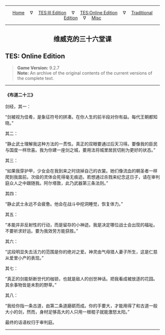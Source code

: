 
---

<!-- Jekyll Page Links -->

<center>
<a href="../../../../index.html">Home</a>
&emsp;&nabla;&emsp;
<a href="../../../index-tes3.html">TES:III Edition</a>
&emsp;&nabla;&emsp;
<a href="../../../index-teso.html">TES:Online Edition</a>
&emsp;&nabla;&emsp;
<a href="../../../index-traditional.html">Traditional Edition</a>
&emsp;&nabla;&emsp;
<a href="../../../index-misc.html">Misc</a>
</center>

<!-- Markdown Body Below: -->

---

<center>
<h2><span style="font-family:SimSun">维威克的三十六堂课</span></h2>
</center>

## TES: Online Edition

> __Game Version:__ 9.2.7\
> __Note:__ An archive of the original contents of the current versions of the complete text.

---

#### 《布道二十三》

剑经，其一：

“剑被视为佳肴，是象征符号的拼凑。在你人生的前半段对你有益。每代王朝都知晓。”

其二：

“静止武士理解我这种方法的一贯性。真正的双眼要通过后天习得。要像我的臣民与国度一样欣喜。我为你建一座剑之城，要用法将城里居民切削为更好的状态。”

其三：

“如果我穿护甲，少女会在我到来之时烧掉自己的衣裳。她们像流血的朝圣者一样爬到我面前。次级的灵体会死得毫无痕迹。若想通过杀戮来纪念这日子，请在审判庭众人之中跟随我。阿尔塔敦，此乃武器第三条法则。”

其四：

“静止武士永远不会疲惫。他会在战斗中挖洞睡觉，恢复体力。”

其五：

“本能并非反射性的行动，而是留存的小神迹。我是决定哪位战士会出现的福祉。不要祈求好运。要为我效劳方能获胜。”

其六：

“这段明显失去活力的范围是你的绝对之爱。神灵由气母猎人妻子所生，这是仁慈从爱里小产的表现。”

其七：

“真正的剑能斩断世代的枷锁，也就是敌人的创世神话。把我看成被放逐的花园。其余事物皆是未割的野草。”

其八：

“我给你指一条古道，由第二条道磨砺而成。你的手要大，才能用得了和古道一般大小的剑，然而，身材足够高大的人只用一根棍子就能激怒太阳。”

最终的话语权归于审判庭。

---
